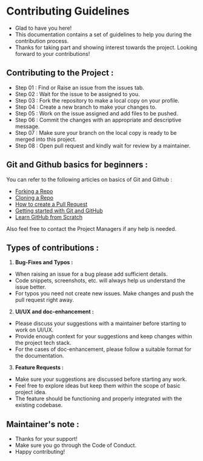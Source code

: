 # Contributing Guidelines

- Glad to have you here! 
- This documentation contains a set of guidelines to help you during the contribution process. 
- Thanks for taking part and showing interest towards the project. Looking forward to your contributions!

## Contributing to the Project :

- Step 01 : Find or Raise an issue from the issues tab.
- Step 02 : Wait for the issue to be assigned to you.
- Step 03 : Fork the repository to make a local copy on your profile.
- Step 04 : Create a new branch to make your changes to.
- Step 05 : Work on the issue assigned and add files to be pushed.
- Step 06 : Commit the changes with an appropriate and descriptive message.
- Step 07 : Make sure your branch on the local copy is ready to be merged into this project.
- Step 08 : Open pull request and kindly wait for review by a maintainer.

## Git and Github basics for beginners :

You can refer to the following articles on basics of Git and Github :

- [Forking a Repo](https://help.github.com/en/github/getting-started-with-github/fork-a-repo)
- [Cloning a Repo](https://help.github.com/en/desktop/contributing-to-projects/creating-an-issue-or-pull-request)
- [How to create a Pull Request](https://opensource.com/article/19/7/create-pull-request-github)
- [Getting started with Git and GitHub](https://towardsdatascience.com/getting-started-with-git-and-github-6fcd0f2d4ac6)
- [Learn GitHub from Scratch](https://lab.github.com/githubtraining/introduction-to-github)

Also feel free to contact the Project Managers if any help is needed. 

## Types of contributions :

1. **Bug-Fixes and Typos :**

- When raising an issue for a bug please add sufficient details.
- Code snippets, screenshots, etc. will always help us understand the issue better.
- For typos you need not create new issues. Make changes and push the pull request right away.

2. **UI/UX and doc-enhancement :**

- Please discuss your suggestions with a maintainer before starting to work on UI/UX.
- Provide enough context for your suggestions and keep changes within the project tech stack.
- For the cases of doc-enhancement, please follow a suitable format for the documentation.

3. **Feature Requests :**

- Make sure your suggestions are discussed before starting any work.
- Feel free to explore ideas but keep them within the scope of basic project idea.
- The feature should be functioning and properly integrated with the existing codebase.

## Maintainer's note :
- Thanks for your support!
- Make sure you go through the Code of Conduct.
- Happy contributing!
